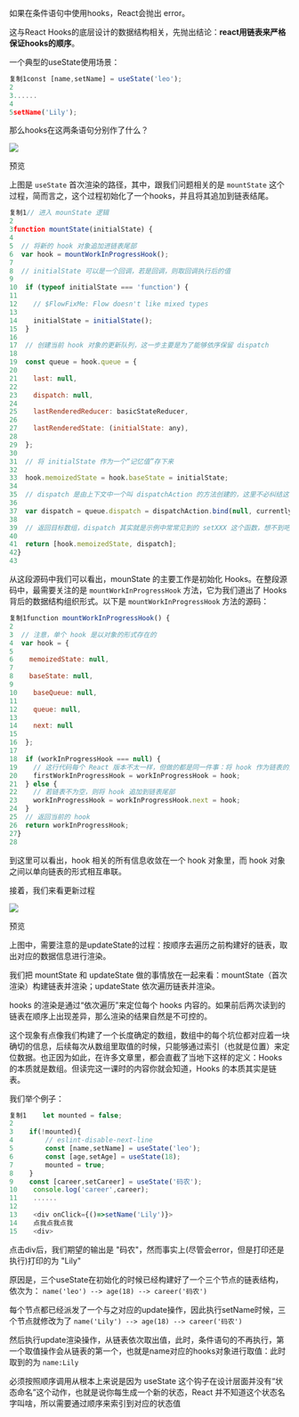 如果在条件语句中使用hooks，React会抛出 error。

这与React Hooks的底层设计的数据结构相关，先抛出结论：**react用链表来严格保证hooks的顺序**。

一个典型的useState使用场景：

```js
复制1const [name,setName] = useState('leo');
2
3......
4
5setName('Lily');
```

那么hooks在这两条语句分别作了什么？

![](https://pic.rmb.bdstatic.com/bjh/89d2fa7124b06495bbbfd4b5758bd6e5.png)

预览

上图是 `useState` 首次渲染的路径，其中，跟我们问题相关的是 `mountState` 这个过程，简而言之，这个过程初始化了一个hooks，并且将其追加到链表结尾。

```js
复制1// 进入 mounState 逻辑
2
3function mountState(initialState) {
4
5  // 将新的 hook 对象追加进链表尾部
6  var hook = mountWorkInProgressHook();
7
8  // initialState 可以是一个回调，若是回调，则取回调执行后的值
9
10  if (typeof initialState === 'function') {
11
12    // $FlowFixMe: Flow doesn't like mixed types
13
14    initialState = initialState();
15  }
16
17  // 创建当前 hook 对象的更新队列，这一步主要是为了能够依序保留 dispatch
18
19  const queue = hook.queue = {
20
21    last: null,
22
23    dispatch: null,
24
25    lastRenderedReducer: basicStateReducer,
26
27    lastRenderedState: (initialState: any),
28
29  };
30
31  // 将 initialState 作为一个“记忆值”存下来
32
33  hook.memoizedState = hook.baseState = initialState;
34
35  // dispatch 是由上下文中一个叫 dispatchAction 的方法创建的，这里不必纠结这个方法具体做了什么
36
37  var dispatch = queue.dispatch = dispatchAction.bind(null, currentlyRenderingFiber$1, queue);
38
39  // 返回目标数组，dispatch 其实就是示例中常常见到的 setXXX 这个函数，想不到吧？哈哈
40
41  return [hook.memoizedState, dispatch];
42}
43
```

从这段源码中我们可以看出，mounState 的主要工作是初始化 Hooks。在整段源码中，最需要关注的是 `mountWorkInProgressHook` 方法，它为我们道出了 Hooks 背后的数据结构组织形式。以下是 `mountWorkInProgressHook` 方法的源码：

```js
复制1function mountWorkInProgressHook() {
2
3  // 注意，单个 hook 是以对象的形式存在的
4  var hook = {
5
6    memoizedState: null,
7
8    baseState: null,
9
10    baseQueue: null,
11
12    queue: null,
13
14    next: null
15
16  };
17
18  if (workInProgressHook === null) {
19    // 这行代码每个 React 版本不太一样，但做的都是同一件事：将 hook 作为链表的头节点处理
20    firstWorkInProgressHook = workInProgressHook = hook;
21  } else {
22    // 若链表不为空，则将 hook 追加到链表尾部
23    workInProgressHook = workInProgressHook.next = hook;
24  }
25  // 返回当前的 hook
26  return workInProgressHook;
27}
28
```

到这里可以看出，hook 相关的所有信息收敛在一个 hook 对象里，而 hook 对象之间以单向链表的形式相互串联。

接着，我们来看更新过程

![](https://pic.rmb.bdstatic.com/bjh/1cc5bd4c72e4f22d1aa828df3c831f2d.png)

预览

上图中，需要注意的是updateState的过程：按顺序去遍历之前构建好的链表，取出对应的数据信息进行渲染。

我们把 mountState 和 updateState 做的事情放在一起来看：mountState（首次渲染）构建链表并渲染；updateState 依次遍历链表并渲染。

hooks 的渲染是通过“依次遍历”来定位每个 hooks 内容的。如果前后两次读到的链表在顺序上出现差异，那么渲染的结果自然是不可控的。

这个现象有点像我们构建了一个长度确定的数组，数组中的每个坑位都对应着一块确切的信息，后续每次从数组里取值的时候，只能够通过索引（也就是位置）来定位数据。也正因为如此，在许多文章里，都会直截了当地下这样的定义：Hooks 的本质就是数组。但读完这一课时的内容你就会知道，Hooks 的本质其实是链表。

我们举个例子：

```js
复制1    let mounted = false;
2
3    if(!mounted){
4        // eslint-disable-next-line
5        const [name,setName] = useState('leo');
6        const [age,setAge] = useState(18);
7        mounted = true;
8    }
9    const [career,setCareer] = useState('码农');
10    console.log('career',career);
11    ......
12
13    <div onClick={()=>setName('Lily')}>
14    点我点我点我
15    <div>
```

点击div后，我们期望的输出是 "码农"，然而事实上(尽管会error，但是打印还是执行)打印的为 "Lily"

原因是，三个useState在初始化的时候已经构建好了一个三个节点的链表结构，依次为： `name('leo') --> age(18) --> career('码农')`

每个节点都已经派发了一个与之对应的update操作，因此执行setName时候，三个节点就修改为了 `name('Lily') --> age(18) --> career('码农')`

然后执行update渲染操作，从链表依次取出值，此时，条件语句的不再执行，第一个取值操作会从链表的第一个，也就是name对应的hooks对象进行取值：此时取到的为 `name:Lily`

必须按照顺序调用从根本上来说是因为 useState 这个钩子在设计层面并没有“状态命名”这个动作，也就是说你每生成一个新的状态，React 并不知道这个状态名字叫啥，所以需要通过顺序来索引到对应的状态值